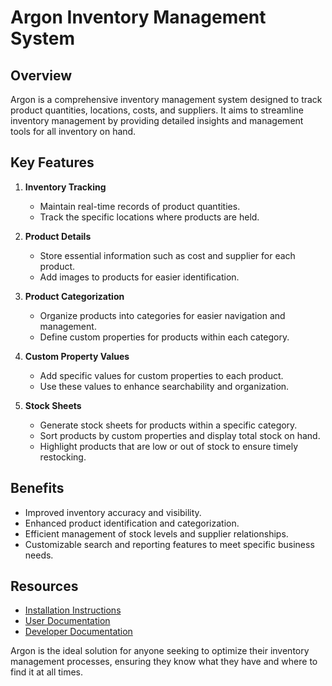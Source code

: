 # Argon Inventory Management System

## Overview

Argon is a comprehensive inventory management system designed to track product quantities, locations, costs, and suppliers. It aims to streamline inventory management by providing detailed insights and management tools for all inventory on hand.

## Key Features

1. **Inventory Tracking**

   - Maintain real-time records of product quantities.
   - Track the specific locations where products are held.

2. **Product Details**

   - Store essential information such as cost and supplier for each product.
   - Add images to products for easier identification.

3. **Product Categorization**

   - Organize products into categories for easier navigation and management.
   - Define custom properties for products within each category.

4. **Custom Property Values**

   - Add specific values for custom properties to each product.
   - Use these values to enhance searchability and organization.

5. **Stock Sheets**
   - Generate stock sheets for products within a specific category.
   - Sort products by custom properties and display total stock on hand.
   - Highlight products that are low or out of stock to ensure timely restocking.

## Benefits

- Improved inventory accuracy and visibility.
- Enhanced product identification and categorization.
- Efficient management of stock levels and supplier relationships.
- Customizable search and reporting features to meet specific business needs.

## Resources

- [Installation Instructions](https://srayner.github.io/argon/getting-started)
- [User Documentation](https://srayner.github.io/srayner/argon/user-manual)
- [Developer Documentation](https://srayner.github.io/argon/developer-documentation)

Argon is the ideal solution for anyone seeking to optimize their inventory management processes,
ensuring they know what they have and where to find it at all times.
